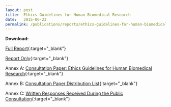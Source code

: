 ```yaml
---
layout: post
title:  Ethics Guidelines for Human Biomedical Research
date:   2015-06-23
permalink: /publications/reports/ethics-guidelines-for-human-biomedical-research
---
```


**Download:**

[Full Report](/files/publications/reports/ethics-guidelines-for-human-biomedical-research-full-report.pdf){:target="_blank"}

[Report Only](/files/publications/reports/ethics-guidelines-for-human-biomedical-research-report-only.pdf){:target="_blank"}

Annex A: [Consultation Paper: Ethics Guidelines for Human Biomedical Research](/files/publications/reports/ethics-guidelines-for-human-biomedical-research-annex-a.pdf){:target="_blank"}

Annex B: [Consultation Paper Distribution List](/files/publications/reports/ethics-guidelines-for-human-biomedical-research-annex-b.pdf){:target="_blank"}

Annex C: [Written Responses Received During the Public Consultation](/files/publications/reports/ethics-guidelines-for-human-biomedical-research-annex-c.pdf){:target="_blank"}
